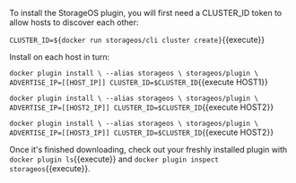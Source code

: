 To install the StorageOS plugin, you will first need a CLUSTER_ID token to allow hosts to discover each other:

`CLUSTER_ID=${docker run storageos/cli cluster create}`{{execute}}

Install on each host in turn:

`docker plugin install \
--alias storageos \
storageos/plugin \
ADVERTISE_IP=[[HOST_IP]] CLUSTER_ID=$CLUSTER_ID`{{execute HOST1}}

`docker plugin install \
--alias storageos \
storageos/plugin \
ADVERTISE_IP=[[HOST2_IP]] CLUSTER_ID=$CLUSTER_ID`{{execute HOST2}}

`docker plugin install \
--alias storageos \
storageos/plugin \
ADVERTISE_IP=[[HOST3_IP]] CLUSTER_ID=$CLUSTER_ID`{{execute HOST2}}

Once it's finished downloading, check out your freshly installed plugin with `docker plugin ls`{{execute}} and `docker plugin inspect storageos`{{execute}}.
